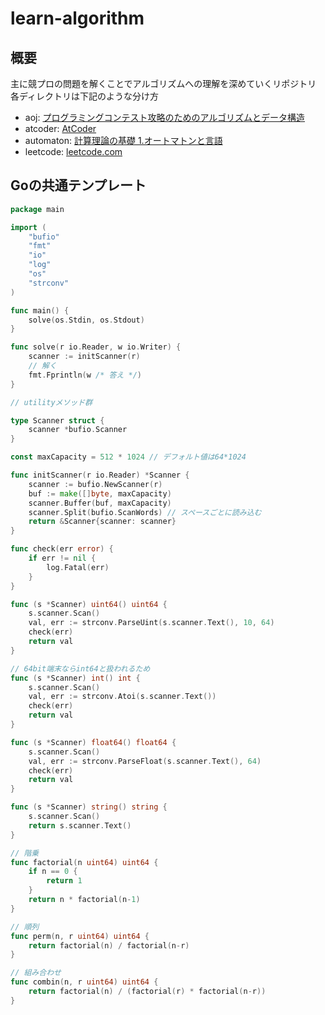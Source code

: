 # learn-algorithm

## 概要

主に競プロの問題を解くことでアルゴリズムへの理解を深めていくリポジトリ  
各ディレクトリは下記のような分け方

* aoj: [プログラミングコンテスト攻略のためのアルゴリズムとデータ構造](プログラミングコンテスト攻略のためのアルゴリズムとデータ構造)
* atcoder: [AtCoder](https://atcoder.jp/contests/)
* automaton: [計算理論の基礎 1.オートマトンと言語](https://www.kyoritsu-pub.co.jp/bookdetail/9784320122079)
* leetcode: [leetcode.com](https://leetcode.com/)

## Goの共通テンプレート

```go
package main

import (
    "bufio"
    "fmt"
    "io"
    "log"
    "os"
    "strconv"
)

func main() {
    solve(os.Stdin, os.Stdout)
}

func solve(r io.Reader, w io.Writer) {
    scanner := initScanner(r)
    // 解く
    fmt.Fprintln(w /* 答え */)
}

// utilityメソッド群

type Scanner struct {
    scanner *bufio.Scanner
}

const maxCapacity = 512 * 1024 // デフォルト値は64*1024

func initScanner(r io.Reader) *Scanner {
    scanner := bufio.NewScanner(r)
    buf := make([]byte, maxCapacity)
    scanner.Buffer(buf, maxCapacity)
    scanner.Split(bufio.ScanWords) // スペースごとに読み込む
    return &Scanner{scanner: scanner}
}

func check(err error) {
    if err != nil {
        log.Fatal(err)
    }
}

func (s *Scanner) uint64() uint64 {
    s.scanner.Scan()
    val, err := strconv.ParseUint(s.scanner.Text(), 10, 64)
    check(err)
    return val
}

// 64bit端末ならint64と扱われるため
func (s *Scanner) int() int {
    s.scanner.Scan()
    val, err := strconv.Atoi(s.scanner.Text())
    check(err)
    return val
}

func (s *Scanner) float64() float64 {
    s.scanner.Scan()
    val, err := strconv.ParseFloat(s.scanner.Text(), 64)
    check(err)
    return val
}

func (s *Scanner) string() string {
    s.scanner.Scan()
    return s.scanner.Text()
}

// 階乗
func factorial(n uint64) uint64 {
    if n == 0 {
        return 1
    }
    return n * factorial(n-1)
}

// 順列
func perm(n, r uint64) uint64 {
    return factorial(n) / factorial(n-r)
}

// 組み合わせ
func combin(n, r uint64) uint64 {
    return factorial(n) / (factorial(r) * factorial(n-r))
}

```
